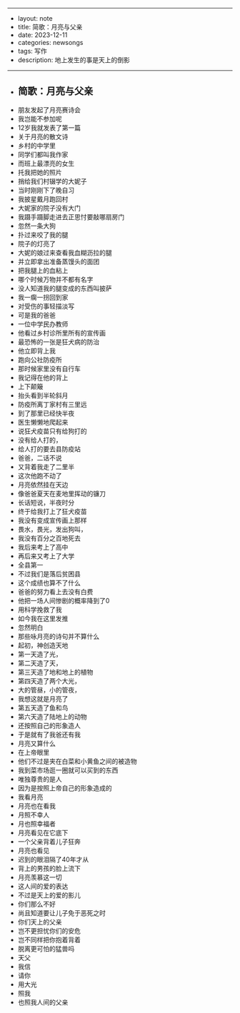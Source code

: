 - --
- layout: note
- title: 简歌：月亮与父亲
- date: 2023-12-11
- categories: newsongs
- tags: 写作
- description: 地上发生的事是天上的倒影
- --
- ## 简歌：月亮与父亲
- 朋友发起了月亮赛诗会  
- 我岂能不参加呢  
- 12岁我就发表了第一篇  
- 关于月亮的散文诗  
- 乡村的中学里  
- 同学们都叫我作家  
- 而班上最漂亮的女生  
- 托我把她的照片  
- 捎给我们村辍学的大妮子  
- 当时刚刚下了晚自习  
- 我披星戴月跑回村  
- 大妮家的院子没有大门  
- 我蹑手蹑脚走进去正思忖要敲哪扇房门  
- 忽然一条大狗  
- 扑过来咬了我的腿  
- 院子的灯亮了  
- 大妮的娘过来查看我血糊沥拉的腿  
- 并立即拿出准备蒸馒头的面团  
- 把我腿上的血粘上  
- 哪个时候万物并不都有名字  
- 没人知道我的腿变成的东西叫披萨  
- 我一瘸一拐回到家  
- 对受伤的事轻描淡写  
- 可是我的爸爸  
- 一位中学民办教师  
- 他看过乡村诊所里所有的宣传画  
- 最恐怖的一张是狂犬病的防治  
- 他立即背上我  
- 跑向公社防疫所  
- 那时候家里没有自行车  
- 我记得在他的背上  
- 上下颠簸  
- 抬头看到半轮斜月  
- 防疫所离丁家村有三里远  
- 到了那里已经快半夜  
- 医生懒懒地爬起来  
- 说狂犬疫苗只有给狗打的  
- 没有给人打的，  
- 给人打的要去县防疫站  
- 爸爸，二话不说  
- 又背着我走了二里半  
- 这次他跑不动了  
- 月亮依然挂在天边  
- 像爸爸夏天在麦地里挥动的镰刀  
- 长话短说，半夜时分  
- 终于给我打上了狂犬疫苗  
- 我没有变成宣传画上那样  
- 畏水，畏光，发出狗叫，  
- 我没有百分之百地死去  
- 我后来考上了高中  
- 再后来又考上了大学  
- 全县第一  
- 不过我们是落后贫困县  
- 这个成绩也算不了什么  
- 爸爸的努力看上去没有白费  
- 他把一场人间惨剧的概率降到了0  
- 用科学挽救了我  
- 如今我在这里发推  
- 忽然明白  
- 那些咏月亮的诗句并不算什么  
- 起初，神创造天地  
- 第一天造了光，  
- 第二天造了天，  
- 第三天造了地和地上的植物  
- 第四天造了两个大光，  
- 大的管昼，小的管夜，  
- 我想这就是月亮了  
- 第五天造了鱼和鸟  
- 第六天造了陆地上的动物  
- 还按照自己的形象造人  
- 于是就有了我爸还有我  
- 月亮又算什么  
- 在上帝眼里  
- 他们不过是夹在白菜和小黄鱼之间的被造物  
- 我到菜市场逛一圈就可以买到的东西  
- 唯独尊贵的是人  
- 因为是按照上帝自己的形象造成的  
- 我看月亮  
- 月亮也在看我  
- 月照不幸人  
- 月也照幸福者  
- 月亮看见在它底下  
- 一个父亲背着儿子狂奔  
- 月亮也看见  
- 迟到的眼泪隔了40年才从  
- 背上的男孩的脸上流下  
- 月亮羡慕这一切  
- 这人间的爱的表达  
- 不过是天上的爱的影儿  
- 你们那么不好  
- 尚且知道要让儿子免于恶死之时  
- 你们天上的父亲  
- 岂不更担忧你们的安危  
- 岂不同样把你抱着背着  
- 脱离更可怕的猛兽吗  
- 天父  
- 我信  
- 请你  
- 用大光  
- 照我  
- 也照我人间的父亲  
